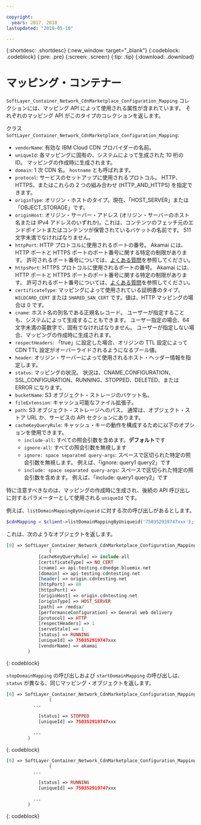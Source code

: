 ```yaml
---

copyright:
  years: 2017, 2018
lastupdated: "2018-05-10"

---
```


{:shortdesc: .shortdesc}
{:new_window: target="_blank"}
{:codeblock: .codeblock}
{:pre: .pre}
{:screen: .screen}
{:tip: .tip}
{:download: .download}  

# マッピング・コンテナー  
`SoftLayer_Container_Network_CdnMarketplace_Configuration_Mapping` コレクションには、マッピング API によって使用される属性が含まれています。 それぞれのマッピング API がこのタイプのコレクションを返します。

クラス `SoftLayer_Container_Network_CdnMarketplace_Configuration_Mapping`:

* `vendorName`: 有効な IBM Cloud CDN プロバイダーの名前。
* `uniqueId`: 各マッピングに固有の、システムによって生成された 10 桁の ID。 マッピングの作成時に生成されます。
* `domain`: 1 次 CDN 名。 `hostname` とも呼ばれます。
* `protocol`: サービスのセットアップに使用されるプロトコル。 HTTP、HTTPS、またはこれらの 2 つの組み合わせ (HTTP_AND_HTTPS) を指定できます。
* `originType`: オリジン・ホストのタイプ。現在、「HOST_SERVER」または「OBJECT_STORAGE」です。
* `originHost`: オリジン・サーバー・アドレス (オリジン・サーバーのホスト名または IPv4 アドレスのいずれか)。これは、コンテンツのフェッチ元のエンドポイントまたはコンテンツが保管されているバケットの名前です。 511 文字未満でなければなりません。
* `httpPort`: HTTP プロトコルに使用されるポートの番号。 Akamai には、HTTP ポートと HTTPS ポートのポート番号に関する特定の制限があります。 許可されるポート番号については、[よくある質問](faq.html#are-there-any-restrictions-on-what-http-and-https-port-numbers-are-allowed-for-akamai-)を参照してください。
* `httpsPort`: HTTPS プロトコルに使用されるポートの番号。 Akamai には、HTTP ポートと HTTPS ポートのポート番号に関する特定の制限があります。 許可されるポート番号については、[よくある質問](faq.html#are-there-any-restrictions-on-what-http-and-https-port-numbers-are-allowed-for-akamai-)を参照してください。
* `certificateType`: マッピングによって使用されている証明書のタイプ。`WILDCARD_CERT` または `SHARED_SAN_CERT` です。値は、HTTP マッピングの場合は 0 です。
* `cname`: ホスト名の別名である正規名レコード。 ユーザーが指定することも、システムによって生成することもできます。 ユーザー指定の場合、64 文字未満の英数字で、固有でなければなりません。 ユーザーが指定しない場合、マッピングの作成時に生成されます。
* `respectHeaders`: 「true」に設定した場合、オリジンの TTL 設定によって CDN TTL 設定がオーバーライドされるようになるブール値。
* `header`: オリジン・サーバーによって使用されるホスト・ヘッダー情報を指定します。
* `status`: マッピングの状況。 状況は、CNAME_CONFIGURATION、SSL_CONFIGURATION、RUNNING、STOPPED、DELETED、または ERROR になります。
* `bucketName`: S3 オブジェクト・ストレージのバケット名。
* `fileExtension`: キャッシュ可能なファイル拡張子。
* `path`: S3 オブジェクト・ストレージへのパス。 通常は、オブジェクト・ストア URL か、サービスの API セクションにあります。
* `cacheKeyQueryRule`: キャッシュ・キーの動作を構成するために以下のオプションを使用できます。
  * `include-all`: すべての照会引数を含めます。**デフォルト**です
  * `ignore-all`: すべての照会引数を無視します
  * `ignore: space separated query-args`: スペースで区切られた特定の照会引数を無視します。 例えば、「ignore: query1 query2」です
  * `include: space separated query-args`: スペースで区切られた特定の照会引数を含めます。 例えば、「include: query1 query2」です

特に注意すべきなのは、マッピングの作成時に生成され、後続の API 呼び出しに対するパラメーターとして使用される `uniqueId` です。

例えば、`listDomainMappingByUniqueid` に対する次の呼び出しがあるとします。  
```php  
$cdnMapping = $client->listDomainMappingByUniqueid('750352919747xxx');  
```

これは、次のようなオブジェクトを返します。

```php  
[0] => SoftLayer_Container_Network_CdnMarketplace_Configuration_Mapping Object
                (
            [cacheKeyQueryRule] => include-all
            [certificateType] => NO_CERT
            [cname] => api-testing.cdnedge.bluemix.net
            [domain] => api-testing.cdntesting.net
            [header] => origin.cdntesting.net
            [httpPort] => 80
            [httpsPort] =>
            [originHost] => origin.cdntesting.net
            [originType] => HOST_SERVER
            [path] => /media/
            [performanceConfiguration] => General web delivery
            [protocol] => HTTP
            [respectHeaders] => 1
            [serveStale] => 1
            [status] => RUNNING
            [uniqueId] => 750352919747xxx
            [vendorName] => akamai
        )

```
{: codeblock}

`stopDomainMapping` の呼び出しおよび `startDomainMapping` の呼び出しは、`status` が異なる、同じマッピング・オブジェクトを返します。

```php  
[0] => SoftLayer_Container_Network_CdnMarketplace_Configuration_Mapping Object
                (
          ...

            [status] => STOPPED
            [uniqueId] => 750352919747xxx

          ...
        )

```
{: codeblock}

```php  
[0] => SoftLayer_Container_Network_CdnMarketplace_Configuration_Mapping Object
                (
          ...

            [status] => RUNNING
            [uniqueId] => 750352919747xxx

          ...
        )

```
{: codeblock}
